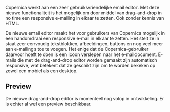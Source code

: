 Copernica werkt aan een zeer gebruiksvriendelijke email editor. Met deze
nieuwe functionaliteit is het mogelijk om door middel van drag-and-drop
in no time een responsive e-mailing in elkaar te zetten. Ook zonder
kennis van HTML.

De nieuwe email editor maakt het voor gebruikers van Copernica mogelijk
in een handomdraai een responsive e-mail in elkaar te zetten. Het stelt
ze in staat zeer eenvoudig tekstblokken, afbeeldingen, buttons en nog
veel meer aan e-mailings toe te voegen. Het enige dat de
Copernica-gebruiker daarvoor hoeft te doen is een icoon verslepen naar
het e-maildocument. E-mails die met de drag-and-drop editor worden
gemaakt zijn automatisch responsive, wat betekent dat ze geschikt zijn
om te worden bekeken op zowel een mobiel als een desktop.

Preview
-------

De nieuwe drag-and-drop editor is momenteel nog volop in ontwikkeling.
Er is echter al wel een preview beschikbaar.
